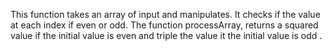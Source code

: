 This function takes an array of input and manipulates. It checks if the value at each index if even or odd.
The function processArray, returns a squared value if the initial value is even and triple the value it the initial value is odd .